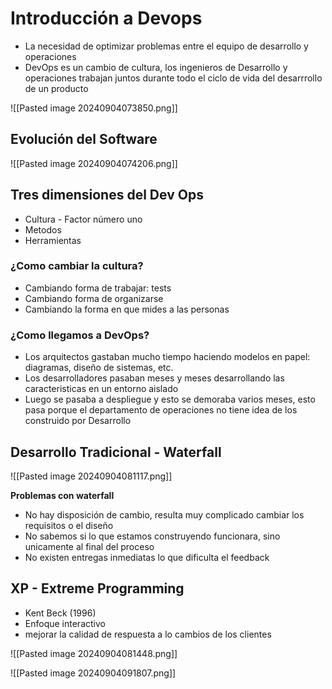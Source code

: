 # Introducción a Devops

+ La necesidad de optimizar problemas entre el equipo de desarrollo y operaciones
+ DevOps es un cambio de cultura, los ingenieros de Desarrollo y operaciones trabajan juntos durante todo el ciclo de vida del desarrrollo de un producto

![[Pasted image 20240904073850.png]]

## Evolución del Software
![[Pasted image 20240904074206.png]]

## Tres dimensiones del Dev Ops
+ Cultura - Factor número uno
+ Metodos
+ Herramientas

### ¿Como cambiar la cultura?
+ Cambiando forma de trabajar: tests
+ Cambiando forma de organizarse
+ Cambiando la forma en que mides a las personas

### ¿Como llegamos a DevOps?
+ Los arquitectos gastaban mucho tiempo haciendo modelos en papel: diagramas, diseño de sistemas, etc.
+ Los desarrolladores pasaban meses y meses desarrollando las caracteristicas en un entorno aislado
+ Luego se pasaba a despliegue y esto se demoraba varios meses, esto pasa porque el departamento de operaciones no tiene idea de los construido por Desarrollo

## Desarrollo Tradicional  - Waterfall

![[Pasted image 20240904081117.png]]

**Problemas con waterfall**
+ No hay disposición de cambio, resulta muy complicado cambiar los requisitos o el diseño
+ No sabemos si lo que estamos construyendo funcionara, sino unicamente al final del proceso
+ No existen entregas inmediatas lo que dificulta el feedback

## XP - Extreme Programming
+ Kent Beck (1996)
+ Enfoque interactivo
+ mejorar la calidad de respuesta a lo cambios de los clientes

![[Pasted image 20240904081448.png]]

![[Pasted image 20240904091807.png]]
